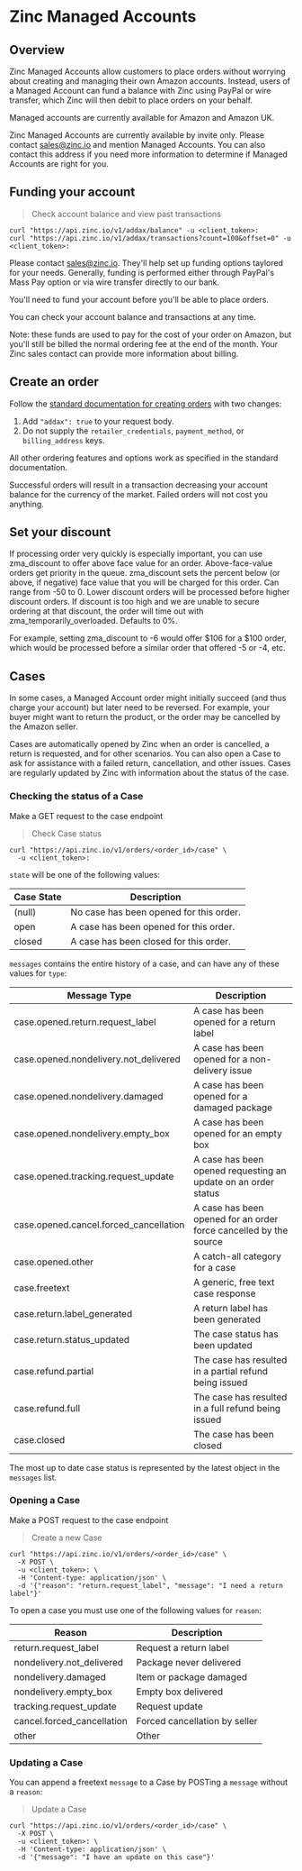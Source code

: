 # Zinc Managed Accounts

## Overview

Zinc Managed Accounts allow customers to place orders without worrying about
creating and managing their own Amazon accounts. Instead, users of a Managed Account can fund a balance
with Zinc using PayPal or wire transfer, which Zinc will then debit to place orders on your behalf.

Managed accounts are currently available for Amazon and Amazon UK.

Zinc Managed Accounts are currently available by invite only. Please contact
<sales@zinc.io> and mention Managed Accounts. You can also contact this address if
you need more information to determine if Managed Accounts are right for you.

## Funding your account

> Check account balance and view past transactions

```shell
curl "https://api.zinc.io/v1/addax/balance" -u <client_token>:
curl "https://api.zinc.io/v1/addax/transactions?count=100&offset=0" -u <client_token>:
```

Please contact <sales@zinc.io>. They'll help set up funding options taylored for
your needs. Generally, funding is performed either through PayPal's Mass Pay
option or via wire transfer directly to our bank.

You'll need to fund your account before you'll be able to place orders.

You can check your account balance and transactions at any time.

Note: these funds are used to pay for the cost of your order on Amazon, but
you'll still be billed the normal ordering fee at the end of the month. Your
Zinc sales contact can provide more information about billing.

## Create an order

Follow the [standard documentation for creating orders](#create-an-order) with two changes:

1. Add `"addax": true` to your request body.
2. Do not supply the `retailer_credentials`, `payment_method`, or `billing_address` keys.

All other ordering features and options work as specified in the standard
documentation.

Successful orders will result in a transaction decreasing your account balance
for the currency of the market. Failed orders will not cost you anything.

## Set your discount

If processing order very quickly is especially important, you can use zma_discount to offer above face value for an order. Above-face-value orders get priority in the queue. zma_discount sets the percent below (or above, if negative) face value that you will be charged for this order. Can range from -50 to 0. Lower discount orders will be processed before higher discount orders. If discount is too high and we are unable to secure ordering at that discount, the order will time out with zma_temporarily_overloaded. Defaults to 0%.

For example, setting zma_discount to -6 would offer $106 for a $100 order, which would be processed before a similar order that offered -5 or -4, etc.

## Cases

In some cases, a Managed Account order might initially succeed (and thus charge
your account) but later need to be reversed. For example, your buyer might want
to return the product, or the order may be cancelled by the Amazon seller.

Cases are automatically opened by Zinc when an order is cancelled, a return is
requested, and for other scenarios. You can also open a Case to ask for
assistance with a failed return, cancellation, and other issues. Cases are
regularly updated by Zinc with information about the status of the case.

### Checking the status of a Case

Make a GET request to the case endpoint

> Check Case status

```shell
curl "https://api.zinc.io/v1/orders/<order_id>/case" \
  -u <client_token>:
```

`state` will be one of the following values:

Case State | Description
----- | -----------
(null) | No case has been opened for this order.
open | A case has been opened for this order.
closed | A case has been closed for this order.

`messages` contains the entire history of a case, and can have any of these values for `type`:

Message Type | Description
----- | -----------
case.opened.return.request_label | A case has been opened for a return label
case.opened.nondelivery.not_delivered | A case has been opened for a non-delivery issue
case.opened.nondelivery.damaged | A case has been opened for a damaged package
case.opened.nondelivery.empty_box | A case has been opened for an empty box
case.opened.tracking.request_update | A case has been opened requesting an update on an order status
case.opened.cancel.forced_cancellation | A case has been opened for an order force cancelled by the source
case.opened.other | A catch-all category for a case
case.freetext | A generic, free text case response
case.return.label_generated | A return label has been generated
case.return.status_updated | The case status has been updated
case.refund.partial | The case has resulted in a partial refund being issued
case.refund.full | The case has resulted in a full refund being issued
case.closed | The case has been closed

The most up to date case status is represented by the latest object in the `messages` list.

### Opening a Case

Make a POST request to the case endpoint

> Create a new Case

```shell
curl "https://api.zinc.io/v1/orders/<order_id>/case" \
  -X POST \
  -u <client_token>: \
  -H 'Content-type: application/json' \
  -d '{"reason": "return.request_label", "message": "I need a return label"}'
```

To open a case you must use one of the following values for `reason`:

Reason | Description
----- | -----------
return.request_label | Request a return label
nondelivery.not_delivered | Package never delivered
nondelivery.damaged | Item or package damaged
nondelivery.empty_box | Empty box delivered
tracking.request_update | Request update
cancel.forced_cancellation | Forced cancellation by seller
other | Other

### Updating a Case

You can append a freetext `message` to a Case by POSTing a `message` without a `reason`:

> Update a Case

```shell
curl "https://api.zinc.io/v1/orders/<order_id>/case" \
  -X POST \
  -u <client_token>: \
  -H 'Content-type: application/json' \
  -d '{"message": "I have an update on this case"}'
```
